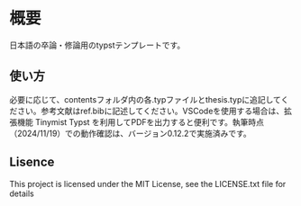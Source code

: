 # 概要
日本語の卒論・修論用のtypstテンプレートです。

## 使い方
必要に応じて、contentsフォルダ内の各.typファイルとthesis.typに追記してください。参考文献はref.bibに記述してください。VSCodeを使用する場合は、拡張機能 Tinymist Typst を利用してPDFを出力すると便利です。執筆時点（2024/11/19）での動作確認は、バージョン0.12.2で実施済みです。

## Lisence
This project is licensed under the MIT License, see the LICENSE.txt file for details
